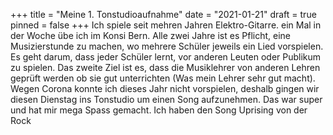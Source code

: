 +++
title = "Meine 1. Tonstudioaufnahme"
date = "2021-01-21"
draft = true
pinned = false
+++
Ich spiele seit mehren Jahren Elektro-Gitarre. ein Mal in der Woche übe ich im Konsi Bern. Alle zwei Jahre ist es Pflicht, eine Musizierstunde zu machen, wo mehrere Schüler jeweils ein Lied vorspielen. Es geht darum, dass jeder Schüler lernt, vor anderen Leuten oder Publikum zu spielen. Das zweite Ziel ist es, dass die Musiklehrer von anderen Lehren geprüft werden ob sie gut unterrichten (Was mein Lehrer sehr gut macht). Wegen Corona konnte ich dieses Jahr nicht vorspielen, deshalb gingen wir diesen Dienstag ins Tonstudio um einen Song aufzunehmen.        Das war super und hat mir mega Spass gemacht. Ich haben den Song Uprising von der Rock